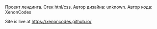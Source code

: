 Проект лендинга.
Стек htnl/css.
Автор дизайна: unknown.
Автор кода: XenonCodes

Site is live at https://xenoncodes.github.io/
